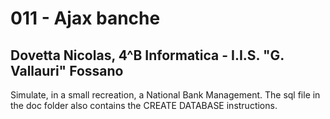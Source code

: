 # 011 - Ajax banche
## Dovetta Nicolas, 4^B Informatica - I.I.S. "G. Vallauri" Fossano

Simulate, in a small recreation, a National Bank Management.
The sql file in the doc folder also contains the CREATE DATABASE instructions.
